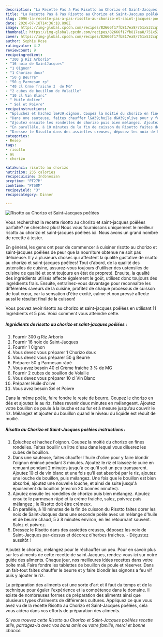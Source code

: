 ```yaml
---
description: "La Recette Pas à Pas Risotto au Chorizo et Saint-Jacques poêlées"
title: "La Recette Pas à Pas Risotto au Chorizo et Saint-Jacques poêlées"
slug: 2996-la-recette-pas-a-pas-risotto-au-chorizo-et-saint-jacques-poelees
date: 2020-07-18T14:36:18.898Z
image: https://img-global.cpcdn.com/recipes/82666f17fb817ea8/751x532cq70/risotto-au-chorizo-et-saint-jacques-poelees-photo-principale-de-la-recette.jpg
thumbnail: https://img-global.cpcdn.com/recipes/82666f17fb817ea8/751x532cq70/risotto-au-chorizo-et-saint-jacques-poelees-photo-principale-de-la-recette.jpg
cover: https://img-global.cpcdn.com/recipes/82666f17fb817ea8/751x532cq70/risotto-au-chorizo-et-saint-jacques-poelees-photo-principale-de-la-recette.jpg
author: Sophie Rose
ratingvalue: 4.2
reviewcount: 9
recipeingredient:
- "300 g Riz Arborio"
- "16 noix de SaintJacques"
- "1 0ignon"
- "1 Chorizo doux"
- "50 g Beurre"
- "50 g Parmesan rp"
- "40 cl Crme fraiche 3  de MG"
- "2 cubes de bouillon de Volaille"
- "10 cl Vin Blanc"
- " Huile dolive"
- " Sel et Poivre"
recipeinstructions:
- "Épluchez et hachez l&#39;oignon. Coupez la moitié du chorizo en fines rondelles. Faites bouillir un litre d&#39;eau dans lequel vous diluerez les cubes de bouillon."
- "Dans une sauteuse, faites chauffer l&#39;huile d&#39;olive pour y faire blondir l&#39;oignon émincé pendant 3 minutes. Ajoutez le riz et laissez-le cuire en remuant pendant 2 minutes jusqu&#39;à ce qu&#39;il soit un peu transparent. Ajoutez 10 cl de vin blanc et une fois qu&#39;il est absorbé par le riz, ajoutez une louche de bouillon, puis mélangez. Une fois que le bouillon est bien absorbé, ajoutez une nouvelle louche, et ainsi de suite jusqu&#39;à épuisement du bouillon (environ 20 bonnes minutes)."
- "Ajoutez ensuite les rondelles de chorizo puis bien mélangez. Ajoutez ensuite le parmesan râpé et la crème fraiche, salez, poivrez puis mélangez ; le Risotto doit être crémeux."
- "En parallèle, à 10 minutes de la fin de cuisson du Risotto faites dorer les noix de Saint-Jacques dans une seconde poêle avec un mélange d&#39;huile et de beurre chaud, 5 à 8 minutes environ, en les retournant souvent. Salez et poivrez."
- "Dressez le Risotto dans des assiettes creuses, déposez les noix de Saint-Jacques par-dessus et décorez d’herbes fraiches. Dégustez aussitôt !"
categories:
- Resep
tags:
- risotto
- au
- chorizo

katakunci: risotto au chorizo 
nutrition: 235 calories
recipecuisine: Indonesian
preptime: "PT27M"
cooktime: "PT60M"
recipeyield: "3"
recipecategory: Dinner

---
```



![Risotto au Chorizo et Saint-Jacques poêlées](https://img-global.cpcdn.com/recipes/82666f17fb817ea8/751x532cq70/risotto-au-chorizo-et-saint-jacques-poelees-photo-principale-de-la-recette.jpg)

Vous recherchez la recette risotto au chorizo et saint-jacques poêlées parfaite? ne cherchez plus! Nous vous fournissons uniquement le meilleur risotto au chorizo et saint-jacques poêlées ici. Nous avons un grand nombre de recette à tester.

En général, les gens ont peur de commencer à cuisiner risotto au chorizo et saint-jacques poêlées de peur que la nourriture obtenue ne soit pas délicieuse. Il y a plusieurs choses qui affectent la qualité gustative de risotto au chorizo et saint-jacques poêlées! Tout d'abord, de la qualité des ustensiles de cuisine, assurez-vous toujours d'utiliser des ustensiles de cuisine de qualité et sont toujours en état de propreté. Ensuite, la qualité des ingrédients utilisés affecte également le goût, utilisez donc toujours des ingrédients frais. Ensuite, entraînez-vous davantage pour reconnaître les différentes saveurs de la cuisine, profitez de chaque processus de cuisson de tout cœur, car la sensation d'être excité, calme et non pressé affecte aussi le résultat final de la cuisson!

<!--inarticleads1-->

Vous pouvez avoir risotto au chorizo et saint-jacques poêlées en utilisant 11 Ingrédients et 5 pas. Voici comment vous atteindre cette.

##### Ingrédients de risotto au chorizo et saint-jacques poêlées :

1. Fournir 300 g Riz Arborio
1. Fournir 16 noix de Saint-Jacques
1. Fournir 1 0ignon
1. Vous devez vous préparer 1 Chorizo doux
1. Vous devez vous préparer 50 g Beurre
1. Préparer 50 g Parmesan râpé
1. Vous avez besoin 40 cl Crème fraiche 3 % de MG
1. Fournir 2 cubes de bouillon de Volaille
1. Vous devez vous préparer 10 cl Vin Blanc
1. Préparer  Huile d’olive
1. Vous avez besoin  Sel et Poivre


Dans la même poêle, faire fondre le reste de beurre. Coupez le chorizo en dés et ajoutez le au riz, faites revenir deux minutes en mélangeant. Ajoutez votre bouillon de poule à la louche et au fur et à mesure jusqu&#39;au couvrir le riz. Mélangez et ajouter du bouillon quand le niveau du liquide est réduit de moitié. 

<!--inarticleads2-->

##### Risotto au Chorizo et Saint-Jacques poêlées instructions :

1. Épluchez et hachez l&#39;oignon. Coupez la moitié du chorizo en fines rondelles. Faites bouillir un litre d&#39;eau dans lequel vous diluerez les cubes de bouillon.
1. Dans une sauteuse, faites chauffer l&#39;huile d&#39;olive pour y faire blondir l&#39;oignon émincé pendant 3 minutes. Ajoutez le riz et laissez-le cuire en remuant pendant 2 minutes jusqu&#39;à ce qu&#39;il soit un peu transparent. Ajoutez 10 cl de vin blanc et une fois qu&#39;il est absorbé par le riz, ajoutez une louche de bouillon, puis mélangez. Une fois que le bouillon est bien absorbé, ajoutez une nouvelle louche, et ainsi de suite jusqu&#39;à épuisement du bouillon (environ 20 bonnes minutes).
1. Ajoutez ensuite les rondelles de chorizo puis bien mélangez. Ajoutez ensuite le parmesan râpé et la crème fraiche, salez, poivrez puis mélangez ; le Risotto doit être crémeux.
1. En parallèle, à 10 minutes de la fin de cuisson du Risotto faites dorer les noix de Saint-Jacques dans une seconde poêle avec un mélange d&#39;huile et de beurre chaud, 5 à 8 minutes environ, en les retournant souvent. Salez et poivrez.
1. Dressez le Risotto dans des assiettes creuses, déposez les noix de Saint-Jacques par-dessus et décorez d’herbes fraiches. - Dégustez aussitôt !


Ajoutez le chorizo, mélangez pour le réchauffer un peu. Pour en savoir plus sur les aliments de cette recette de saint Jacques, rendez-vous ici sur notre guide des aliments. Chaque jour, nos meilleures idées recettes dans votre boîte mail. Faire fondre les tablettes de bouillon de poule et réserver. Dans un fait-tout faites chauffer le beurre et y faire blondir les oignons a feu vif puis y ajouter le riz. 

<!--inarticleads1-->

<p>
La préparation des aliments est une sorte d'art et il faut du temps et de la technique pour égaler l'expérience et la compétence dans le domaine. Il existe de nombreuses formes de préparation des aliments ainsi que plusieurs types d'aliments de différentes cultures. Appliquez ce que vous avez vu de la recette Risotto au Chorizo et Saint-Jacques poêlées, cela vous aidera dans vos efforts de préparation des aliments.
</p>

<p>
<i>Si vous trouvez cette Risotto au Chorizo et Saint-Jacques poêlées recette utile, partagez-la avec vos bons amis ou votre famille, merci et bonne chance.</i>
</p>
